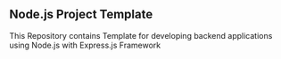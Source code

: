 ## Node.js Project Template 

This Repository contains Template for developing backend applications using Node.js with Express.js Framework